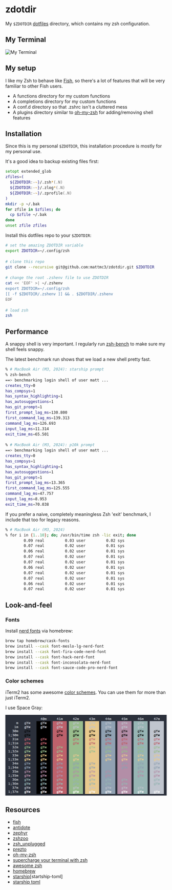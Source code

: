 # zdotdir

My `$ZDOTDIR` [dotfiles] directory, which contains my zsh configuration.

## My Terminal

![My Terminal][zdotdir_gif]

## My setup

I like my Zsh to behave like [Fish][fish], so there's a lot of features that will be very familiar to other Fish users.

- A functions directory for my custom functions
- A completions directory for my custom functions
- A conf.d directory so that .zshrc isn't a cluttered mess
- A plugins directory similar to [oh-my-zsh] for adding/removing shell features

## Installation

Since this is my personal `$ZDOTDIR`, this installation procedure is mostly for my personal use.

It's a good idea to backup existing files first:

```zsh
setopt extended_glob
zfiles=(
  ${ZDOTDIR:-~}/.zsh*(.N)
  ${ZDOTDIR:-~}/.zlog*(.N)
  ${ZDOTDIR:-~}/.zprofile(.N)
)
mkdir -p ~/.bak
for zfile in $zfiles; do
  cp $zfile ~/.bak
done
unset zfile zfiles
```

Install this dotfiles repo to your `$ZDOTDIR`:

```zsh
# set the amazing ZDOTDIR variable
export ZDOTDIR=~/.config/zsh

# clone this repo
git clone --recursive git@github.com:mattmc3/zdotdir.git $ZDOTDIR

# change the root .zshenv file to use ZDOTDIR
cat << 'EOF' >| ~/.zshenv
export ZDOTDIR=~/.config/zsh
[[ -f $ZDOTDIR/.zshenv ]] && . $ZDOTDIR/.zshenv
EOF

# load zsh
zsh
```

## Performance

A snappy shell is very important. I regularly run [zsh-bench](https://github.com/romkatv/zsh-bench) to make sure my shell feels snappy.

The latest benchmark run shows that we load a new shell pretty fast.

```zsh
% # MacBook Air (M3, 2024): starship prompt
% zsh-bench
==> benchmarking login shell of user matt ...
creates_tty=0
has_compsys=1
has_syntax_highlighting=1
has_autosuggestions=1
has_git_prompt=1
first_prompt_lag_ms=130.800
first_command_lag_ms=139.313
command_lag_ms=126.693
input_lag_ms=11.314
exit_time_ms=65.501

% # MacBook Air (M3, 2024): p10k prompt
==> benchmarking login shell of user matt ...
creates_tty=0
has_compsys=1
has_syntax_highlighting=1
has_autosuggestions=1
has_git_prompt=1
first_prompt_lag_ms=13.365
first_command_lag_ms=125.555
command_lag_ms=47.757
input_lag_ms=8.953
exit_time_ms=70.038
```

If you prefer a naive, completely meaningless Zsh 'exit' benchmark, I include that too for legacy reasons.

```zsh
% # MacBook Air (M3, 2024)
% for i in {1..10}; do; /usr/bin/time zsh -lic exit; done
        0.09 real         0.03 user         0.02 sys
        0.07 real         0.02 user         0.01 sys
        0.06 real         0.02 user         0.01 sys
        0.07 real         0.02 user         0.01 sys
        0.07 real         0.02 user         0.01 sys
        0.06 real         0.02 user         0.01 sys
        0.07 real         0.02 user         0.01 sys
        0.07 real         0.02 user         0.01 sys
        0.06 real         0.02 user         0.01 sys
        0.07 real         0.02 user         0.01 sys
```

## Look-and-feel

### Fonts

Install [nerd fonts][nerd-fonts] via homebrew:

```zsh
brew tap homebrew/cask-fonts
brew install --cask font-meslo-lg-nerd-font
brew install --cask font-fira-code-nerd-font
brew install --cask font-hack-nerd-font
brew install --cask font-inconsolata-nerd-font
brew install --cask font-sauce-code-pro-nerd-font
```

### Color schemes

iTerm2 has some awesome [color schemes][iterm2-colors]. You can use them for more than
just iTerm2.

I use Space Gray:

<p align="center">
  <img alt="space gray" src="https://github.com/mbadolato/iTerm2-Color-Schemes/blob/master/screenshots/space_gray.png?raw=true"/>
</p>

## Resources

- [fish][fish]
- [antidote][antidote]
- [zephyr][zephyr]
- [zshzoo][zshzoo]
- [zsh_unplugged][zsh_unplugged]
- [prezto][prezto]
- [oh-my-zsh][oh-my-zsh]
- [supercharge your terminal with zsh][supercharge-zsh]
- [awesome zsh][awesome-zsh-plugins]
- [homebrew][homebrew]
- [starship][starship][startship-toml]
- [starship toml][starship-toml]

[antidote]: https://github.com/mattmc3/antidote
[awesome-zsh-plugins]: https://github.com/unixorn/awesome-zsh-plugins
[fish]: https://fishshell.com
[dotfiles]: https://dotfiles.github.io/
[homebrew]: https://brew.sh
[iterm2-colors]: https://github.com/mbadolato/iTerm2-Color-Schemes
[nerd-fonts]: https://github.com/ryanoasis/nerd-fonts
[oh-my-zsh]: https://github.com/ohmyzsh/ohmyzsh
[prezto]: https://github.com/sorin-ionescu/prezto
[starship-toml]: https://github.com/mattmc3/zdotdir/blob/main/prompt/starship.toml
[starship]: https://starship.rs
[supercharge-zsh]: https://blog.callstack.io/supercharge-your-terminal-with-zsh-8b369d689770
[zdotdir_gif]: https://raw.githubusercontent.com/mattmc3/zdotdir/resources/img/zdotdir.gif
[zephyr]: https://github.com/zshzoo/zephyr
[zsh_unplugged]: https://github.com/mattmc3/zsh_unplugged
[zshzoo]: https://github.com/zshzoo/zshzoo
